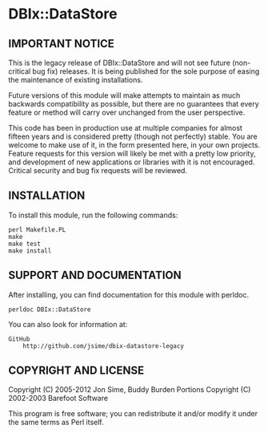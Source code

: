 # DBIx::DataStore

## IMPORTANT NOTICE

This is the legacy release of DBIx::DataStore and will not see future
(non-critical bug fix) releases. It is being published for the sole
purpose of easing the maintenance of existing installations.

Future versions of this module will make attempts to maintain as much
backwards compatibility as possible, but there are no guarantees that
every feature or method will carry over unchanged from the user
perspective.

This code has been in production use at multiple companies for almost
fifteen years and is considered pretty (though not perfectly) stable.
You are welcome to make use of it, in the form presented here, in your
own projects. Feature requests for this version will likely be met with
a pretty low priority, and development of new applications or libraries
with it is not encouraged. Critical security and bug fix requests will
be reviewed.

## INSTALLATION

To install this module, run the following commands:

    perl Makefile.PL
    make
    make test
    make install


## SUPPORT AND DOCUMENTATION

After installing, you can find documentation for this module with perldoc.

    perldoc DBIx::DataStore

You can also look for information at:

    GitHub
        http://github.com/jsime/dbix-datastore-legacy

## COPYRIGHT AND LICENSE

Copyright (C) 2005-2012 Jon Sime, Buddy Burden
Portions Copyright (C) 2002-2003 Barefoot Software

This program is free software; you can redistribute it and/or modify it
under the same terms as Perl itself.
